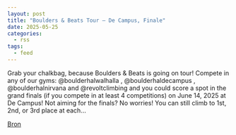 ```yaml
---
layout: post
title: "Boulders & Beats Tour – De Campus, Finale"
date: 2025-05-25
categories: 
  - rss
tags: 
  - feed
---
```


<p>Grab your chalkbag, because Boulders &amp; Beats is going on tour! Compete in any of our gyms: @boulderhalwalhalla , @boulderhaldecampus , @boulderhalnirvana and @revoltclimbing and you could score a spot in the grand finals (if you compete in at least 4 competitions) on June 14, 2025 at De Campus! Not aiming for the finals? No worries! You can still climb to 1st, 2nd, or 3rd place at each&hellip;</p>
<p><a href="https://www.klimkalender.nl/comp/boulders-beats-tour-de-campus-finale/" rel="noopener noreferrer" target="_blank">Bron</a></p>
